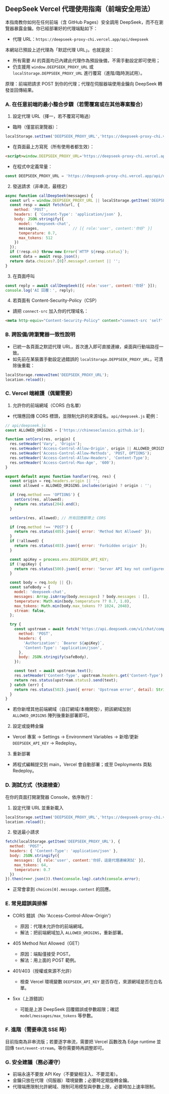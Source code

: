 ## DeepSeek Vercel 代理使用指南（前端安全用法）

本指南教你如何在任何前端（含 GitHub Pages）安全調用 DeepSeek，而不在瀏覽器暴露金鑰。你已經部署好的代理端點如下：

- 代理 URL：`https://deepseek-proxy-chi.vercel.app/api/deepseek`

本網站已預設上述代理為「默認代理 URL」。也就是說：
- 所有需要 AI 的頁面均已內建此代理作為預設後備，不需手動設定即可使用；
- 仍支援用 `window.DEEPSEEK_PROXY_URL` 或 `localStorage.DEPPSEEK_PROXY_URL` 進行覆寫（進階/臨時測試用）。

原理：前端把請求 POST 到你的代理；代理在伺服器端使用金鑰向 DeepSeek 轉發並回傳結果。


### A. 在任意前端的最小整合步驟（若需覆寫或在其他專案整合）

1) 設定代理 URL（擇一，若不覆寫可略過）
- 臨時（僅當前瀏覽器）：
```javascript
localStorage.setItem('DEEPSEEK_PROXY_URL','https://deepseek-proxy-chi.vercel.app/api/deepseek')
```
- 在頁面最上方寫死（所有使用者都生效）：
```html
<script>window.DEEPSEEK_PROXY_URL='https://deepseek-proxy-chi.vercel.app/api/deepseek'</script>
```
- 在程式中定義常量：
```javascript
const DEEPSEEK_PROXY_URL = 'https://deepseek-proxy-chi.vercel.app/api/deepseek';
```

2) 發送請求（非串流，最穩定）
```javascript
async function callDeepSeek(messages) {
  const url = window.DEEPSEEK_PROXY_URL || localStorage.getItem('DEEPSEEK_PROXY_URL') || DEEPSEEK_PROXY_URL;
  const resp = await fetch(url, {
    method: 'POST',
    headers: { 'Content-Type': 'application/json' },
    body: JSON.stringify({
      model: 'deepseek-chat',
      messages,               // [{ role:'user', content:'你好' }]
      temperature: 0.7,
      max_tokens: 512
    })
  });
  if (!resp.ok) throw new Error(`HTTP ${resp.status}`);
  const data = await resp.json();
  return data.choices?.[0]?.message?.content || '';
}
```

3) 在頁面呼叫
```javascript
const reply = await callDeepSeek([{ role:'user', content:'你好' }]);
console.log('AI 回覆：', reply);
```

4) 若頁面有 Content-Security-Policy（CSP）
- 請把 `connect-src` 加入你的代理域名：
```html
<meta http-equiv="Content-Security-Policy" content="connect-src 'self' https://deepseek-proxy-chi.vercel.app;">
```


### B. 跨設備/跨瀏覽器一致性說明

- 已統一各頁面之默認代理 URL，首次進入即可直接連線，桌面與行動端路徑一致。
- 如先前在某裝置手動設定過錯誤的 `localStorage.DEPPSEEK_PROXY_URL`，可清除後重載：
```javascript
localStorage.removeItem('DEEPSEEK_PROXY_URL');
location.reload();
```

### C. Vercel 端維護（偶爾需要）

1) 允許你的前端網域（CORS 白名單）
- 代理應回傳 CORS 標頭，並限制允許的來源域名。`api/deepseek.js` 範例：
```javascript
// api/deepseek.js
const ALLOWED_ORIGINS = ['https://chineseclassics.github.io'];

function setCors(res, origin) {
  res.setHeader('Vary', 'Origin');
  res.setHeader('Access-Control-Allow-Origin', origin || ALLOWED_ORIGINS[0]);
  res.setHeader('Access-Control-Allow-Methods', 'POST, OPTIONS');
  res.setHeader('Access-Control-Allow-Headers', 'Content-Type');
  res.setHeader('Access-Control-Max-Age', '600');
}

export default async function handler(req, res) {
  const origin = req.headers.origin || '';
  const allowed = ALLOWED_ORIGINS.includes(origin) ? origin : '';

  if (req.method === 'OPTIONS') {
    setCors(res, allowed);
    return res.status(204).end();
  }

  setCors(res, allowed); // 所有回應都帶上 CORS

  if (req.method !== 'POST') {
    return res.status(405).json({ error: 'Method Not Allowed' });
  }
  if (!allowed) {
    return res.status(403).json({ error: 'Forbidden origin' });
  }

  const apiKey = process.env.DEEPSEEK_API_KEY;
  if (!apiKey) {
    return res.status(500).json({ error: 'Server API key not configured' });
  }

  const body = req.body || {};
  const safeBody = {
    model: 'deepseek-chat',
    messages: Array.isArray(body.messages) ? body.messages : [],
    temperature: Math.min(body.temperature ?? 0.7, 1.0),
    max_tokens: Math.min(body.max_tokens ?? 1024, 2048),
    stream: false,
  };

  try {
    const upstream = await fetch('https://api.deepseek.com/v1/chat/completions', {
      method: 'POST',
      headers: {
        'Authorization': `Bearer ${apiKey}`,
        'Content-Type': 'application/json',
      },
      body: JSON.stringify(safeBody),
    });

    const text = await upstream.text();
    res.setHeader('Content-Type', upstream.headers.get('Content-Type') || 'application/json');
    return res.status(upstream.status).send(text);
  } catch (err) {
    return res.status(502).json({ error: 'Upstream error', detail: String(err) });
  }
}
```
- 若你新增其他前端網域（自訂網域/本機開發），把該網域加到 `ALLOWED_ORIGINS` 陣列後重新部署即可。

2) 設定或旋轉金鑰
- Vercel 專案 → Settings → Environment Variables → 新增/更新 `DEEPSEEK_API_KEY` → Redeploy。

3) 重新部署
- 將程式編輯提交到 main，Vercel 會自動部署；或至 Deployments 頁點 Redeploy。


### D. 測試方式（快速檢查）

在你的頁面打開瀏覽器 Console，依序執行：

1) 設定代理 URL 並重新載入
```javascript
localStorage.setItem('DEEPSEEK_PROXY_URL','https://deepseek-proxy-chi.vercel.app/api/deepseek');
location.reload();
```

2) 發送最小請求
```javascript
fetch(localStorage.getItem('DEEPSEEK_PROXY_URL'), {
  method: 'POST',
  headers: { 'Content-Type': 'application/json' },
  body: JSON.stringify({
    messages: [{ role:'user', content:'你好，這是代理連線測試' }],
    max_tokens: 64,
    temperature: 0.7
  })
}).then(r=>r.json()).then(console.log).catch(console.error);
```
- 正常會拿到 `choices[0].message.content` 的回應。


### E. 常見錯誤與排解

- CORS 錯誤（No 'Access-Control-Allow-Origin'）
  - 原因：代理未允許你的前端網域。
  - 解法：把前端網域加入 `ALLOWED_ORIGINS`，重新部署。

- 405 Method Not Allowed（GET）
  - 原因：端點僅接受 POST。
  - 解法：用上面的 POST 範例。

- 401/403（授權或來源不允許）
  - 檢查 Vercel 環境變數 `DEEPSEEK_API_KEY` 是否存在，來源網域是否在白名單。

- 5xx（上游錯誤）
  - 可能是上游 DeepSeek 回覆錯誤或參數超限；確認 `model/messages/max_tokens` 等參數。


### F. 進階（需要串流 SSE 時）

目前指南為非串流版；若要逐字串流，需要把 Vercel 函數改為 Edge runtime 並回傳 `text/event-stream`。等你需要時再調整即可。


### G. 安全建議（務必遵守）

- 前端永遠不要放 API Key（不要變相注入、不要混淆）。
- 金鑰只放在代理（伺服器）環境變數；必要時定期旋轉金鑰。
- 代理端應限制允許網域、限制可用模型與參數上限，必要時加上速率限制。


